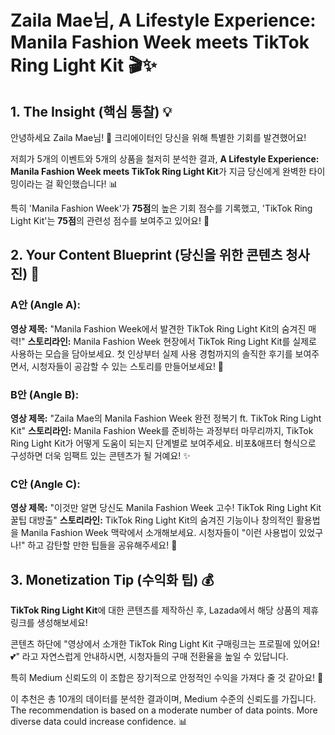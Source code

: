 # Zaila Mae님, A Lifestyle Experience: Manila Fashion Week meets TikTok Ring Light Kit 🎬✨

## 1. The Insight (핵심 통찰) 💡

안녕하세요 Zaila Mae님! 👋 크리에이터인 당신을 위해 특별한 기회를 발견했어요! 

저희가 5개의 이벤트와 5개의 상품을 철저히 분석한 결과, **A Lifestyle Experience: Manila Fashion Week meets TikTok Ring Light Kit**가 지금 당신에게 완벽한 타이밍이라는 걸 확인했습니다! 📊

특히 'Manila Fashion Week'가 **75점**의 높은 기회 점수를 기록했고, 'TikTok Ring Light Kit'는 **75점**의 관련성 점수를 보여주고 있어요! 🚀

## 2. Your Content Blueprint (당신을 위한 콘텐츠 청사진) 🎨

### A안 (Angle A): 
**영상 제목:** "Manila Fashion Week에서 발견한 TikTok Ring Light Kit의 숨겨진 매력!"
**스토리라인:** Manila Fashion Week 현장에서 TikTok Ring Light Kit를 실제로 사용하는 모습을 담아보세요. 첫 인상부터 실제 사용 경험까지의 솔직한 후기를 보여주면서, 시청자들이 공감할 수 있는 스토리를 만들어보세요! 🎥

### B안 (Angle B):
**영상 제목:** "Zaila Mae의 Manila Fashion Week 완전 정복기 ft. TikTok Ring Light Kit"
**스토리라인:** Manila Fashion Week를 준비하는 과정부터 마무리까지, TikTok Ring Light Kit가 어떻게 도움이 되는지 단계별로 보여주세요. 비포&애프터 형식으로 구성하면 더욱 임팩트 있는 콘텐츠가 될 거예요! ✨

### C안 (Angle C):
**영상 제목:** "이것만 알면 당신도 Manila Fashion Week 고수! TikTok Ring Light Kit 꿀팁 대방출"
**스토리라인:** TikTok Ring Light Kit의 숨겨진 기능이나 창의적인 활용법을 Manila Fashion Week 맥락에서 소개해보세요. 시청자들이 "이런 사용법이 있었구나!" 하고 감탄할 만한 팁들을 공유해주세요! 💫

## 3. Monetization Tip (수익화 팁) 💰

**TikTok Ring Light Kit**에 대한 콘텐츠를 제작하신 후, Lazada에서 해당 상품의 제휴 링크를 생성해보세요! 

콘텐츠 하단에 "영상에서 소개한 TikTok Ring Light Kit 구매링크는 프로필에 있어요! 💕" 라고 자연스럽게 안내하시면, 시청자들의 구매 전환율을 높일 수 있답니다. 

특히 Medium 신뢰도의 이 조합은 장기적으로 안정적인 수익을 가져다 줄 것 같아요! 🎯

이 추천은 총 10개의 데이터를 분석한 결과이며, Medium 수준의 신뢰도를 가집니다. The recommendation is based on a moderate number of data points. More diverse data could increase confidence. 📊